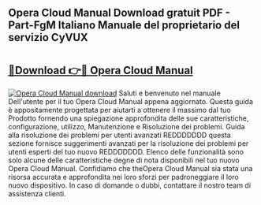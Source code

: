 ## Opera Cloud Manual Download gratuit PDF - Part-FgM Italiano Manuale del proprietario del servizio CyVUX

# <h2><a href="http://dfbezl.blite.top/?on=Opera+Cloud+Manual">🔗Download 👉🔴 Opera Cloud Manual</a></h2>

[![Opera Cloud Manual download](https://i.imgur.com/lujVjoI.png)](http://dfbezl.blite.top/?on=Opera+Cloud+Manual)
Saluti e benvenuto nel manuale Dell'utente per il tuo Opera Cloud Manual appena aggiornato. Questa guida è appositamente progettata per aiutarti a ottenere il massimo dal tuo Prodotto fornendo una spiegazione approfondita delle sue caratteristiche, configurazione, utilizzo, Manutenzione e Risoluzione dei problemi. Guida alla risoluzione dei problemi per utenti avanzati REDDDDDDD questa sezione fornisce suggerimenti avanzati per la risoluzione dei problemi per utenti esperti del tuo nuovo REDDDDDDD. Elenco delle funzionalità sono solo alcune delle caratteristiche degne di nota disponibili nel tuo nuovo Opera Cloud Manual. Confidiamo che theOpera Cloud Manual sia stata una risorsa accurata e approfondita nei loro sforzi per padroneggiare il loro nuovo dispositivo. In caso di domande o dubbi, contattare il nostro team di assistenza clienti.
